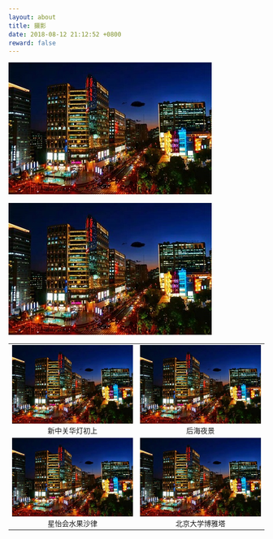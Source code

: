 ```yaml
---
layout: about
title: 摄影
date: 2018-08-12 21:12:52 +0800
reward: false
---
```




![新中关华灯初上](/images/20190902-01.jpg)

![新中关华灯初上](/images/20190902-01.jpg)

<table>
    <tr>
        <td><center><img src="/images/20190902-01.jpg" >新中关华灯初上</center></td>
        <td><center><img src="/images/20190902-01.jpg" >后海夜景</center></td>
    </tr>
    <tr>
        <td><center><img src="/images/20190902-01.jpg" >星怡会水果沙律</center></td>
        <td><center><img src="/images/20190902-01.jpg" >北京大学博雅塔</center></td>
    </tr>
</table>

